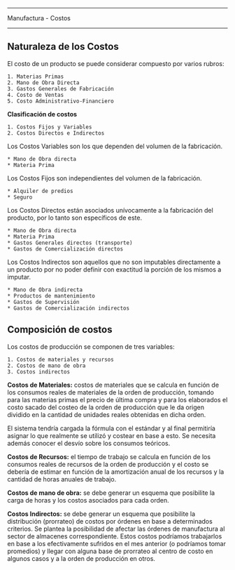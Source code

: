 ************************
Manufactura - Costos
************************

Naturaleza de los Costos
------------------------

El costo de un producto se puede considerar compuesto por varios rubros:

	1. Materias Primas
	2. Mano de Obra Directa
	3. Gastos Generales de Fabricación
	4. Costo de Ventas
	5. Costo Administrativo-Financiero

**Clasificación de costos**

	1. Costos Fijos y Variables
	2. Costos Directos e Indirectos

Los Costos Variables son los que dependen del volumen de la fabricación.

	* Mano de Obra directa
	* Materia Prima

Los Costos Fijos son independientes del volumen de la fabricación.

	* Alquiler de predios
	* Seguro

Los Costos Directos están asociados unívocamente a la fabricación del producto, por lo tanto son específicos de este.

	* Mano de Obra directa
	* Materia Prima
	* Gastos Generales directos (transporte)
	* Gastos de Comercialización directos

Los Costos Indirectos son aquellos que no son imputables directamente a un producto por no poder definir con exactitud la porción de los mismos a imputar.

	* Mano de Obra indirecta
	* Productos de mantenimiento
	* Gastos de Supervisión
	* Gastos de Comercialización indirectos


Composición de costos
---------------------

Los costos de producción se componen de tres variables:

	1. Costos de materiales y recursos 
	2. Costos de mano de obra
	3. Costos indirectos


**Costos de Materiales:** costos de materiales que se calcula en función de los consumos reales de materiales de la orden de producción, tomando para las materias primas el precio de última compra y para los elaborados el costo sacado del costeo de la orden de producción que le da origen dividido en la cantidad de unidades reales obtenidas en dicha orden.

El sistema tendría cargada la fórmula con el estándar y al final permitiría asignar lo que realmente se utilizó y costear en base a esto. Se necesita además conocer el desvío sobre los consumos teóricos.

**Costos de Recursos:** el tiempo de trabajo se calcula en función de los consumos reales de recursos de la orden de producción y el costo se debería de estimar en función de la amortización anual de los recursos y la cantidad de horas anuales de trabajo.

**Costos de mano de obra:** se debe generar un esquema que posibilite la carga de horas y los costos asociados para cada orden.

**Costos Indirectos:** se debe generar un esquema que posibilite la distribución (prorrateo) de costos por órdenes en base a determinados criterios. Se plantea la posibilidad de  afectar las órdenes de manufactura al sector de almacenes correspondiente. Estos costos podríamos trabajarlos en base a los efectivamente sufridos en el mes anterior (o podríamos tomar promedios) y llegar con alguna base de prorrateo al centro de costo en algunos casos y a la orden de producción en otros.



